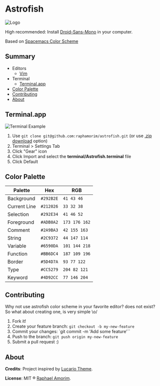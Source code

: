# Astrofish

![Logo](https://raw.githubusercontent.com/raphamorim/astrofish/master/images/astrofish.png)

High recommended: Install [Droid-Sans-Mono](https://raw.githubusercontent.com/raphamorim/astrofish/master/font/droid-sans-mono/DroidSansMono.ttf) in your computer.

Based on [Spacemacs Color Scheme](https://raw.githubusercontent.com/nashamri/spacemacs-theme/screenshots/guide-generic.png)

## Summary
* Editors
  * [Vim](#vim)
* Terminal
  * [Terminal.app](#terminalapp)
* [Color Palette](#color-palette)
* [Contributing](#contributing)
* [About](#about)


<!-- ## Vim
![Vim Example](https://raw.githubusercontent.com/raphamorim/astrofish/master/images/vim.png)

Put `astrofish.vim` file in your `~/.vim/colors/` directory and add the following line to your vimrc file:

    syntax enable
    set number
    colorscheme astrofish -->


## Terminal.app
![Terminal Example](https://raw.githubusercontent.com/raphamorim/astrofish/master/images/terminal.png)

1.  Use `git clone git@github.com:raphamorim/astrofish.git` (or use [.zip download][zip] option)
2.  Terminal > Settings Tab
3.  Click "Gear" icon
4.  Click Import and select the **terminal/Astrofish.terminal** file
5.  Click Default

[zip]: https://github.com/raphamorim/astrofish/archive/master.zip


## Color Palette

Palette      | Hex       | RGB          |
---          | ---       |---           |   
Background   | `#292B2E` | `41 43 46`   |
Current Line | `#212026` | `33 32 38`   |
Selection    | `#292E34` | `41 46 52`   |
Foreground   | `#ADB0A2` | `173 176 162`|
Comment      | `#2A9BA3` | `42 155 163` |
String       | `#2C9372` | `44 147 114` |
Variable     | `#6590DA` | `101 144 218`|
Function     | `#BB6DC4` | `187 109 196`|
Border       | `#5D4D7A` | `93 77 122`  |
Type         | `#CC5279` | `204 82 121` |
Keyword      | `#4D92CC` | `77 146 204` |

## Contributing

Why not use astrofish color scheme in your favorite editor? does not exist?
So what about creating one, is very simple \o/

1.  Fork it!
2.  Create your feature branch: `git checkout -b my-new-feature`
3.  Commit your changes: `git commit -m 'Add some feature'``
4.  Push to the branch: `git push origin my-new-feature`
5.  Submit a pull request :)

## About

**Credits**: Project inspired by [Lucario Theme](https://github.com/raphamorim/lucario).

**License**: MIT ® [Raphael Amorim](https://github.com/raphamorim).
